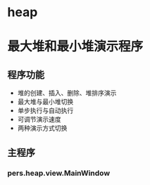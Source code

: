 heap
====

# 最大堆和最小堆演示程序

## 程序功能

* 堆的创建、插入、删除、堆排序演示
* 最大堆与最小堆切换
* 单步执行与自动执行
* 可调节演示速度
* 两种演示方式切换

## 主程序
### pers.heap.view.MainWindow